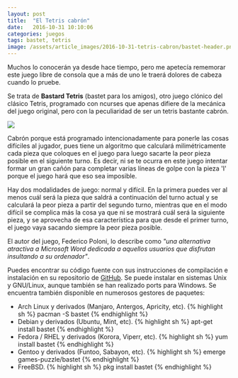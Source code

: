 ```yaml
---
layout: post
title:  "El Tetris cabrón"
date:   2016-10-31 10:10:06
categories: juegos
tags: bastet, tetris
image: /assets/article_images/2016-10-31-tetris-cabron/bastet-header.png
---
```

Muchos lo conocerán ya desde hace tiempo, pero me apetecía rememorar este juego libre de consola que a más de uno le traerá dolores de cabeza cuando lo pruebe.

Se trata de **Bastard Tetris** (bastet para los amigos), otro juego clónico del clásico Tetris, programado con ncurses que apenas difiere de la mecánica del juego original, pero con la peculiaridad de ser un tetris bastante cabrón.

![](/assets/article_images/2016-10-28-tetris-cabron/bastet-ss1.png) 

Cabrón porque está programado intencionadamente para ponerle las cosas difíciles al jugador, pues tiene un algoritmo que calculará milimétricamente cada pieza que coloques en el juego para luego sacarte la peor pieza posible en el siguiente turno. Es decir, ni se te ocurra en este juego intentar formar un gran cañón para completar varias líneas de golpe con la pieza 'I' porque el juego hará que eso sea imposible.

Hay dos modalidades de juego: normal y difícil. En la primera puedes ver al menos cuál será la pieza que saldrá a continuación del turno actual y se calculará la peor pieza a partir del segundo turno, mientras que en el modo difícil se complica más la cosa ya que ni se mostrará cuál será la siguiente pieza, y se aprovecha de esa característica para que desde el primer turno, el juego vaya sacando siempre la peor pieza posible.

El autor del juego, Federico Poloni, lo describe como _"una alternativa atractiva a Microsoft Word dedicada a aquellos usuarios que disfrutan insultando a su ordenador"_.

Puedes encontrar su código fuente con sus instrucciones de compilación e instalación en su repositorio de [GitHub](https://github.com/fph/bastet/). Se puede instalar en sistemas Unix y GNU/Linux, aunque también se han realizado ports para Windows. Se encuentra también disponible en numerosos gestores de paquetes:

* Arch Linux y derivados (Manjaro, Antergos, Apricity, etc).
{% highlight sh %}
pacman -S bastet
{% endhighlight %}
* Debian y derivados (Ubuntu, Mint, etc).
{% highlight sh %}
apt-get install bastet
{% endhighlight %}
* Fedora / RHEL y derivados (Korora, Viperr, etc).
{% highlight sh %}
yum install bastet
{% endhighlight %}
* Gentoo y derivados (Funtoo, Sabayon, etc).
{% highlight sh %}
emerge games-puzzle/bastet
{% endhighlight %}
* FreeBSD.
{% highlight sh %}
pkg install bastet
{% endhighlight %}
